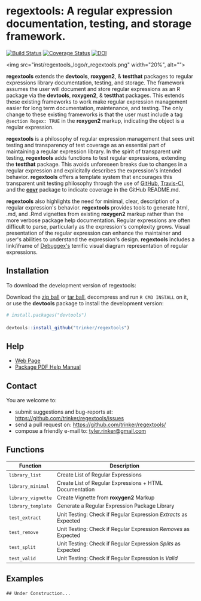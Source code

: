 **regextools**: A regular expression documentation, testing, and storage framework.
=======

[![Build Status](https://travis-ci.org/trinker/regextools.png?branch=master)](https://travis-ci.org/trinker/regextools)
[![Coverage Status](https://coveralls.io/repos/trinker/regextools/badge.png?branch=master)](https://coveralls.io/r/trinker/regextools?branch=master)
[![DOI](https://zenodo.org/badge/5398/trinker/regextools.svg)](http://dx.doi.org/10.5281/zenodo.13804)

<img src="inst/regextools_logo/r_regextools.png" width="20%", alt="">  

**regextools** extends the **devtools**, **roxygen2**, & **testthat** packages to regular expressions library documentation, testing, and storage.  The framework assumes the user will document and store regular expressions as an R package via the **devtools**, **roxygen2**, & **testthat** packages.  This extends these existing frameworks to work make regular expression management easier for long term documentation, maintenance, and 
testing.  The only change to these existing frameworks is that the user must include a tag `@section Regex: TRUE` in the **roxygen2** markup, indicating the object is a regular expression.  

**regextools** is a philosophy of regular expression management that sees unit testing and transparency of test coverage as an essential part of maintaining a regular expression library.  In the spirit of transparent unit testing, **regextools** adds functions to test regular expressions, extending the **testthat** package.  This avoids unforeseen breaks due to changes in a regular expression and explicitally describes the expression's intended behavior.  **regextools** offers a template system that encourages this transparent unit testing philosophy through the use of [GitHub](https://github.com/), [Travis-CI](https://travis-ci.org), and the [**covr**](https://github.com/jimhester/covr) package to indicate coverage in the GitHub README.md.  

**regextools** also highlights the need for minimal, clear, description of a regular expression's behavior.  **regextools** provides tools to generate html, .md, and .Rmd vignettes from existing **roxygen2** markup rather than the more verbose package help documentation.  Regular expressions are often difficult to parse, particularly as the expression's complexity grows.  Visual presentation of the regular expression can enhance the maintainer and user's abilities to understand the expression's design.  **regextools** includes a link/iframe of [Debuggex's](https://www.debuggex.com) terrific visual diagram representation of regular expressions.  

## Installation

To download the development version of regextools:

Download the [zip ball](https://github.com/trinker/regextools/zipball/master) or [tar ball](https://github.com/trinker/regextools/tarball/master), decompress and run `R CMD INSTALL` on it, or use the **devtools** package to install the development version:

```r
# install.packages("devtools")

devtools::install_github("trinker/regextools")
```

## Help

- [Web Page](http://trinker.github.com/regextools/)     
- [Package PDF Help Manual](https://dl.dropboxusercontent.com/u/61803503/regextools.pdf)   

## Contact

You are welcome to:
* submit suggestions and bug-reports at: <https://github.com/trinker/regextools/issues>
* send a pull request on: <https://github.com/trinker/regextools/>
* compose a friendly e-mail to: <tyler.rinker@gmail.com>

## Functions

| Function             |  Description         |
|----------------------|----------------------|
| `library_list`  | Create List of Regular Expressions |
| `library_minimal` | Create List of Regular Expressions + HTML Documentation|
| `library_vignette`  | Create Vignette from **roxygen2** Markup | 
| `library_template`   | Generate a Regular Expression Package Library  |   
| `test_extract`  | Unit Testing: Check if Regular Expression *Extracts* as Expected | 
| `test_remove`  | Unit Testing: Check if Regular Expression *Removes* as Expected | 
| `test_split`  |  Unit Testing: Check if Regular Expression *Splits* as Expected |
| `test_valid` |  Unit Testing: Check if Regular Expression is *Valid* |   

## Examples


```
## Under Construction...
```
